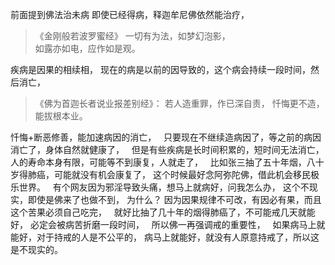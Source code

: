 前面提到佛法治未病
即使已经得病，释迦牟尼佛依然能治疗，

> 《金刚般若波罗蜜经》
> 一切有为法，如梦幻泡影，  
> 如露亦如电，应作如是观。

疾病是因果的相续相，
现在的病是以前的因导致的，这个病会持续一段时间，然后消亡，

> 《佛为首迦长者说业报差别经》：
> 若人造重罪，作已深自责， 
> 忏悔更不造，能拔根本业。

忏悔+断恶修善，能加速病因的消亡，
&nbsp;
只要现在不继续造病因了，等之前的病因消亡了，身体自然就健康了，
&nbsp;
但是有些疾病是长时间积累的，短时间无法消亡，
人的寿命本身有限，可能等不到康复，人就走了，
&nbsp;
比如张三抽了五十年烟，八十岁得肺癌，可能就没有机会康复了，
这个时候最好念阿弥陀佛，借此机会移民极乐世界。
&nbsp;
有个网友因为邪淫导致头痛，想马上就病好，问我怎么办，
这个不现实，即使是佛来了也做不到，
为什么？
因为因果规律不可改，有因必有果，而且这个苦果必须自己吃完，
&nbsp;
就好比抽了几十年的烟得肺癌了，不可能戒几天就能好，
必定会被病苦折磨一段时间，
&nbsp;
所以佛一再强调戒的重要性，
&nbsp;
如果病马上就能好，对于持戒的人是不公平的，
病马上就能好，就没有人原意持戒了，所以这是不现实的。
